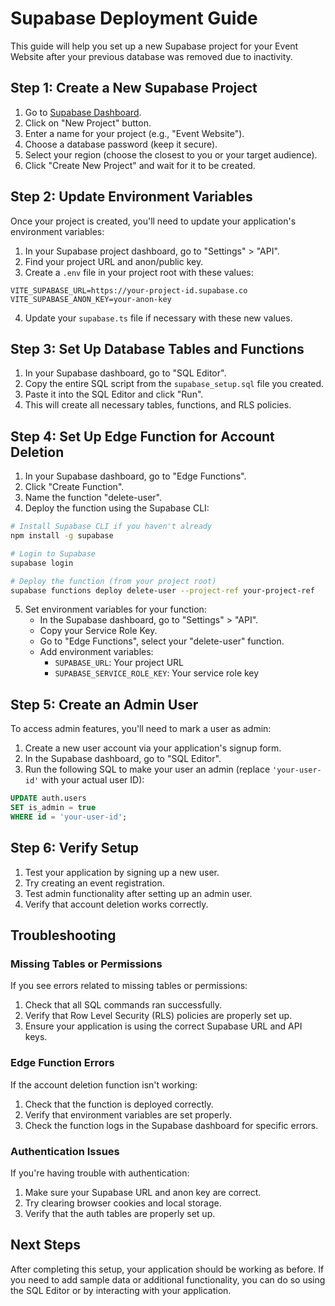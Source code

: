 # Supabase Deployment Guide

This guide will help you set up a new Supabase project for your Event Website after your previous database was removed due to inactivity.

## Step 1: Create a New Supabase Project

1. Go to [Supabase Dashboard](https://app.supabase.com/).
2. Click on "New Project" button.
3. Enter a name for your project (e.g., "Event Website").
4. Choose a database password (keep it secure).
5. Select your region (choose the closest to you or your target audience).
6. Click "Create New Project" and wait for it to be created.

## Step 2: Update Environment Variables

Once your project is created, you'll need to update your application's environment variables:

1. In your Supabase project dashboard, go to "Settings" > "API".
2. Find your project URL and anon/public key.
3. Create a `.env` file in your project root with these values:

```
VITE_SUPABASE_URL=https://your-project-id.supabase.co
VITE_SUPABASE_ANON_KEY=your-anon-key
```

4. Update your `supabase.ts` file if necessary with these new values.

## Step 3: Set Up Database Tables and Functions

1. In your Supabase dashboard, go to "SQL Editor".
2. Copy the entire SQL script from the `supabase_setup.sql` file you created.
3. Paste it into the SQL Editor and click "Run".
4. This will create all necessary tables, functions, and RLS policies.

## Step 4: Set Up Edge Function for Account Deletion

1. In your Supabase dashboard, go to "Edge Functions".
2. Click "Create Function".
3. Name the function "delete-user".
4. Deploy the function using the Supabase CLI:

```bash
# Install Supabase CLI if you haven't already
npm install -g supabase

# Login to Supabase
supabase login

# Deploy the function (from your project root)
supabase functions deploy delete-user --project-ref your-project-ref
```

5. Set environment variables for your function:
   - In the Supabase dashboard, go to "Settings" > "API".
   - Copy your Service Role Key.
   - Go to "Edge Functions", select your "delete-user" function.
   - Add environment variables:
     - `SUPABASE_URL`: Your project URL
     - `SUPABASE_SERVICE_ROLE_KEY`: Your service role key

## Step 5: Create an Admin User

To access admin features, you'll need to mark a user as admin:

1. Create a new user account via your application's signup form.
2. In the Supabase dashboard, go to "SQL Editor".
3. Run the following SQL to make your user an admin (replace `'your-user-id'` with your actual user ID):

```sql
UPDATE auth.users
SET is_admin = true
WHERE id = 'your-user-id';
```

## Step 6: Verify Setup

1. Test your application by signing up a new user.
2. Try creating an event registration.
3. Test admin functionality after setting up an admin user.
4. Verify that account deletion works correctly.

## Troubleshooting

### Missing Tables or Permissions
If you see errors related to missing tables or permissions:
1. Check that all SQL commands ran successfully.
2. Verify that Row Level Security (RLS) policies are properly set up.
3. Ensure your application is using the correct Supabase URL and API keys.

### Edge Function Errors
If the account deletion function isn't working:
1. Check that the function is deployed correctly.
2. Verify that environment variables are set properly.
3. Check the function logs in the Supabase dashboard for specific errors.

### Authentication Issues
If you're having trouble with authentication:
1. Make sure your Supabase URL and anon key are correct.
2. Try clearing browser cookies and local storage.
3. Verify that the auth tables are properly set up.

## Next Steps

After completing this setup, your application should be working as before. If you need to add sample data or additional functionality, you can do so using the SQL Editor or by interacting with your application. 